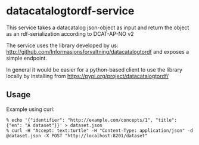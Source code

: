 # datacatalogtordf-service
This service takes a datacatalog json-object as input and return the object as an rdf-serialization according to DCAT-AP-NO v2

The service uses the library developed by us: http://github.com/Informasjonsforvaltning/datacatalogtordf and exposes a simple endpoint.

In general it would be easier for a python-based client to use the library locally by installing from https://pypi.org/project/datacatalogtordf/


## Usage
Example using curl:
```
% echo '{"identifier": "http://example.com/concepts/1", "title": {"en": "A dataset"}}' > dataset.json
% curl -H "Accept: text:turtle" -H "Content-Type: application/json" -d @dataset.json -X POST "http://localhost:8201/dataset"
```

